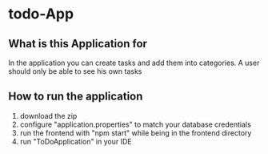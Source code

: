 # todo-App

## What is this Application for
In the application you can create tasks and add them into categories. A user should only be able to see his own tasks

## How to run the application
1. download the zip
2. configure "application.properties" to match your database credentials
3. run the frontend with "npm start" while being in the frontend directory
4. run "ToDoApplication" in your IDE
